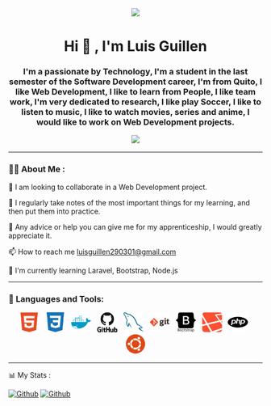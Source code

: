 <div id="header" align="center">
        <img src="https://media.giphy.com/media/qgQUggAC3Pfv687qPC/giphy.gif" width="200" />
        <h1 align="center"> Hi 👋 , I'm Luis Guillen </h1>
        <h3 align="center">
            I'm a passionate by Technology, I'm a student in the last semester of the Software Development career, I'm
            from Quito, I like Web Development, I like to learn from People, I like team work, I'm very dedicated to
            research, I like play Soccer, I like to listen to music, I like to watch movies, series and anime, I would
            like to work on Web Development projects.
        </h3>
    </div>

<div id="badges" align="center">
     <a href="https://twitter.com/Alberth_luiiz">
 <img src="https://img.shields.io/twitter/follow/Alberth_luiiz?color=70b29c&logo=twitter&logoColor=1769ff&style=for-the-badge"/></a>
</div>

---    
###     👨‍💻       About Me :

👯 I am looking to collaborate in a Web Development project.

📝 I regularly take notes of the most important things for my learning, and then put them into practice.

💬 Any advice or help you can give me for my apprenticeship, I would greatly appreciate it.

📫 How to reach me luisguillen290301@gmail.com

🌱 I'm currently learning Laravel, Bootstrap, Node.js

---
<!-- 🔨 Languages and Tools: -->

<h3> 🔨 Languages and Tools: </h3>
<div align="center">
    <div>
        <img src="https://github.com/devicons/devicon/blob/master/icons/html5/html5-plain.svg" title="HTML5" alt="HTML" width="40" height="40"/> 
        &nbsp;
        <img src="https://github.com/devicons/devicon/blob/master/icons/css3/css3-plain.svg" title="CSS3" alt="CSS" width="40" height="40"/> 
        &nbsp;
        <img src="https://github.com/devicons/devicon/blob/master/icons/docker/docker-plain.svg" title="DOCKER" alt="DOCKER" width="40" height="40"/> 
        &nbsp;
        <img src="https://github.com/devicons/devicon/blob/master/icons/github/github-original-wordmark.svg" title="GITHUB" alt="GITHUB" width="40" height="40"/> 
        &nbsp;
        <img src="https://github.com/devicons/devicon/blob/master/icons/mysql/mysql-plain.svg" title="MYSQL" alt="MYSQL" width="40" height="40"/> 
        &nbsp;
        <img src="https://github.com/devicons/devicon/blob/master/icons/git/git-original-wordmark.svg" title="GIT" alt="GIT" width="40" height="40"/> 
        &nbsp;
        <img src="https://github.com/devicons/devicon/blob/master/icons/bootstrap/bootstrap-plain-wordmark.svg" title="BOOTSTRAP" alt="BOOTSTRAP" width="40" height="40"/> 
        &nbsp;
        <img src="https://github.com/devicons/devicon/blob/master/icons/laravel/laravel-plain.svg" title="LARAVEL" alt="LARAVEL" width="40" height="40"/> 
        &nbsp;
        <img src="https://github.com/devicons/devicon/blob/master/icons/php/php-plain.svg" title="PHP" alt="PHP" width="40" height="40"/> 
        &nbsp;
        <img src="https://github.com/devicons/devicon/blob/master/icons/ubuntu/ubuntu-plain.svg" title="UBUNTU" alt="UBUNTU" width="40" height="40"/> 
    </div>
</div>

<!-- -------------- 📊 My Stats :     ------------------- -->
---

📊 My Stats :

[![Github](https://github-readme-stats.vercel.app/api/top-langs/?username=alberthluiiz&layout=compact)](https://github.com/anuraghazra/github-readme-stats) [![Github](https://github-readme-stats.vercel.app/api/top-langs/?username=alberthluiiz&hide_progress=true)](https://github.com/anuraghazra/github-readme-stats)



<!-- 
**Alberthluiiz/Alberthluiiz** is a ✨ _special_ ✨ repository because its `README.md` (this file) appears on your GitHub profile.

Here are some ideas to get you started:

- 🔭 I’m currently working on ...
- 🌱 I’m currently learning ...
- 👯 I’m looking to collaborate on ...
- 🤔 I’m looking for help with ...
- 💬 Ask me about ...
- 📫 How to reach me: ...
- 😄 Pronouns: ...
- ⚡ Fun fact: ...
-->
